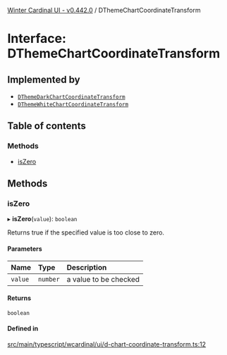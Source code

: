 [Winter Cardinal UI - v0.442.0](../index.md) / DThemeChartCoordinateTransform

# Interface: DThemeChartCoordinateTransform

## Implemented by

- [`DThemeDarkChartCoordinateTransform`](../classes/DThemeDarkChartCoordinateTransform.md)
- [`DThemeWhiteChartCoordinateTransform`](../classes/DThemeWhiteChartCoordinateTransform.md)

## Table of contents

### Methods

- [isZero](DThemeChartCoordinateTransform.md#iszero)

## Methods

### isZero

▸ **isZero**(`value`): `boolean`

Returns true if the specified value is too close to zero.

#### Parameters

| Name | Type | Description |
| :------ | :------ | :------ |
| `value` | `number` | a value to be checked |

#### Returns

`boolean`

#### Defined in

[src/main/typescript/wcardinal/ui/d-chart-coordinate-transform.ts:12](https://github.com/winter-cardinal/winter-cardinal-ui/blob/v0.442.0/src/main/typescript/wcardinal/ui/d-chart-coordinate-transform.ts#L12)
